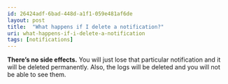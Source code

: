```yaml
---
id: 26424adf-6bad-448d-a1f1-059e481af6de
layout: post
title:  "What happens if I delete a notification?"
uri: what-happens-if-i-delete-a-notification
tags: [notifications]
---
```


**There’s no side effects.** You will just lose that particular <wiki>notification</wiki>   and it will be deleted permanently. Also, the logs will be deleted and you will not be able to see them.